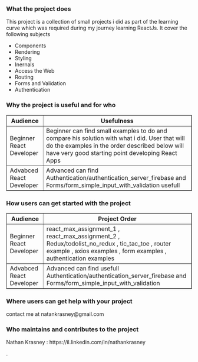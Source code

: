 <h3>What the project does</h3>
  This project is a collection of small projects i did as part of the learning curve which was required during my journey learning ReactJs.
  It cover the following subjects
  <ul>
    <li>Components</li>
    <li>Rendering</li>
    <li>Styling</li>
    <li>Inernals</li>
    <li>Access the Web</li>
    <li>Routing</li>
    <li>Forms and Validation</li>
    <li>Authentication</li>
  </ul>  
  
<h3>Why the project is useful and for who</h3>
  <table border=1>
  <tr>
    <th>Audience</th>
    <th>Usefulness</th> 
  </tr>
  <tr>
    <td>Beginner React Developer</td>
    <td>Beginner can find small examples to do and compare his solution with what i did. User that will do the examples in the order described below will have very good starting point developing React Apps</td> 
  </tr>
  <tr>
    <td>Advabced React Developer</td>
    <td>Advanced can find Authentication/authentication_server_firebase and Forms/form_simple_input_with_validation usefull</td> 
  </tr>
</table>

  
  
<h3>How users can get started with the project</h3>
  
<table border=1>
  <tr>
    <th>Audience</th>
    <th>Project Order</th> 
  </tr>
  <tr>
    <td>Beginner React Developer</td>
    <td>react_max_assignment_1 , react_max_assignment_2 , Redux/todolist_no_redux , tic_tac_toe , router example , axios examples , form examples , authentication examples</td> 
  </tr>
  <tr>
    <td>Advabced React Developer</td>
    <td>Advanced can find usefull Authentication/authentication_server_firebase and Forms/form_simple_input_with_validation</td> 
  </tr>
</table>
  
<h3>Where users can get help with your project</h3>
  <p>contact me at natankrasney@gmail.com</p>
<h3>Who maintains and contributes to the project</h3>

  <p>Nathan Krasney : https://il.linkedin.com/in/nathankrasney</p>
.
